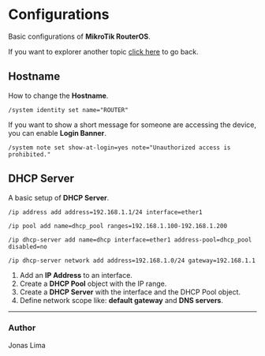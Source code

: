 # Configurations

Basic configurations of **MikroTik RouterOS**. 

If you want to explorer another topic [click here](../README.md) to go back.

## Hostname

How to change the **Hostname**.

```rsc
/system identity set name="ROUTER"
```

If you want to show a short message for someone are accessing the device, you can enable **Login Banner**.

```rsc
/system note set show-at-login=yes note="Unauthorized access is prohibited."
```

## DHCP Server

A basic setup of **DHCP Server**.

```rsc
/ip address add address=192.168.1.1/24 interface=ether1

/ip pool add name=dhcp_pool ranges=192.168.1.100-192.168.1.200

/ip dhcp-server add name=dhcp interface=ether1 address-pool=dhcp_pool disabled=no

/ip dhcp-server network add address=192.168.1.0/24 gateway=192.168.1.1
```

1. Add an **IP Address** to an interface.
2. Create a **DHCP Pool** object with the IP range.
3. Create a **DHCP Server** with the interface and the DHCP Pool object.
4. Define network scope like: **default gateway** and **DNS servers**.

---

### Author

Jonas Lima
